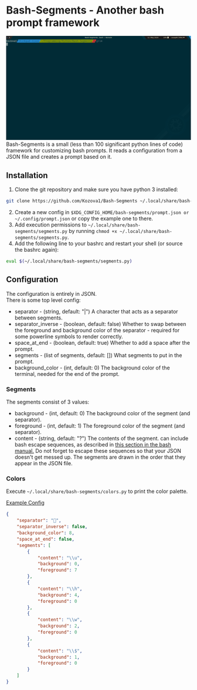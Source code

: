 # Bash-Segments - Another bash prompt framework
![An image of the example config](./example_config.png)
Bash-Segments is a small (less than 100 significant python lines of code) framework for customizing bash prompts. It reads a configuration from a JSON file and creates a prompt based on it. 
## Installation
1. Clone the git repository and make sure you have python 3 installed:
```bash
git clone https://github.com/Kozova1/Bash-Segments ~/.local/share/bash-segments
```
2. Create a new config in `$XDG_CONFIG_HOME/bash-segments/prompt.json or ~/.config/prompt.json` or copy the example one to there.
3. Add execution permissions to `~/.local/share/bash-segments/segments.py` by running `chmod +x ~/.local/share/bash-segments/segments.py`.
4. Add the following line to your bashrc and restart your shell (or source the bashrc again):
```bash
eval $(~/.local/share/bash-segments/segments.py)
```
## Configuration
The configuration is entirely in JSON.  
There is some top level config:
- separator - (string, default: "|") A character that acts as a separator between segments.
- separator\_inverse - (boolean, default: false) Whether to swap between the foreground and background color of the separator - required for some powerline symbols to render correctly.
- space\_at\_end - (boolean, default: true) Whether to add a space after the prompt.
- segments - (list of segments, default: []) What segments to put in the prompt.
- background\_color - (int, default: 0) The background color of the terminal, needed for the end of the prompt.
### Segments
The segments consist of 3 values:
- background - (int, default: 0) The background color of the segment (and separator).
- foreground - (int, default: 1) The foreground color of the segment (and separator).
- content - (string, default: "?") The contents of the segment. can include bash escape sequences, as described in [this section in the bash manual.](https://www.gnu.org/savannah-checkouts/gnu/bash/manual/bash.html#index-prompting) Do not forget to escape these sequences so that your JSON doesn't get messed up.
The segments are drawn in the order that they appear in the JSON file.
### Colors
Execute `~/.local/share/bash-segments/colors.py` to print the color palette.

[Example Config](./prompt.json)
```json
{
	"separator": "",
	"separator_inverse": false,
	"background_color": 8,
	"space_at_end": false,
	"segments": [
		{
			"content": "\\u",
			"background": 0,
			"foreground": 7
		},
		{
			"content": "\\h",
			"background": 4,
			"foreground": 0
		},
		{
			"content": "\\w",
			"background": 2,
			"foreground": 0
		},
		{
			"content": "\\$",
			"background": 1,
			"foreground": 0
		}
	]
}
```
